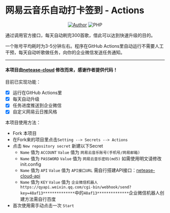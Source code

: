# 网易云音乐自动打卡签到 - Actions

<p align="center">
    <a href="https://github.com/Demontisa"><img alt="Author" src="https://img.shields.io/badge/author-Demontisa-blueviolet"/></a>
    <img alt="PHP" src="https://img.shields.io/badge/code-Python-success"/>
</p>
通过调用官方接口，每天自动刷完300首歌，借此可以达到快速升级的目的。

一个账号平均耗时为3-5分钟左右。程序在GitHub Actions里自动运行不需要人工干预，每天自动听歌做任务，向你的企业微信发送任务通知。

------

#### 本项目由[netease-cloud](https://github.com/ZainCheung/netease-cloud) 修改而来，感谢作者提供代码！


目前已实现功能：

- [x] 运行在GitHub Actions里
- [x] 每天自动升级
- [x] 任务进度推送到企业微信
- [x] 自定义网易云日推风格

本项目使用方法：

- Fork 本项目
- 在Fork来的项目里点击`Setting --> Secrets --> Actions`
- 点击 `New repository secret` 新建以下Secret
    - `Name` 值为 `ACCOUNT` `Value` 值为 `网易云音乐账号(手机号/网易邮箱)`
    - `Name` 值为 `PASSWORD` `Value` 值为 `网易云音乐密码(md5)` 如需使用明文请修改init.config
    - `Name` 值为 `API` `Value` 值为 `API接口URL` 需自行搭建API接口：[netease-cloud-api](https://github.com/ZainCheung/netease-cloud-api)
    - `Name` 值为 `KEY` `Value` 值为 `企业微信机器人https://qyapi.weixin.qq.com/cgi-bin/webhook/send?key=48af13**************`中的`48af13**************`企业微信机器人创建方法需自行百度
- 首次使用需手动点击一次 `Start`
